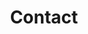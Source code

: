 ---
title: Contact
slug: contact
sections:
  - type: hero_section
    title: Contact
    align: center
  - type: contact_section
layout: advanced
---